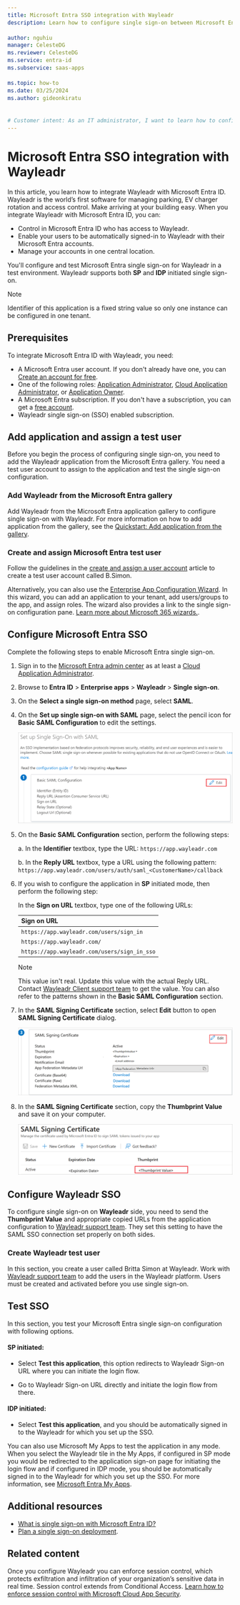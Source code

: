 ```yaml
---
title: Microsoft Entra SSO integration with Wayleadr
description: Learn how to configure single sign-on between Microsoft Entra ID and Wayleadr.

author: nguhiu
manager: CelesteDG
ms.reviewer: CelesteDG
ms.service: entra-id
ms.subservice: saas-apps

ms.topic: how-to
ms.date: 03/25/2024
ms.author: gideonkiratu


# Customer intent: As an IT administrator, I want to learn how to configure single sign-on between Microsoft Entra ID and Wayleadr so that I can control who has access to Wayleadr, enable automatic sign-in with Microsoft Entra accounts, and manage my accounts in one central location.
---
```


# Microsoft Entra SSO integration with Wayleadr

In this article, you learn how to integrate Wayleadr with Microsoft Entra ID. Wayleadr is the world’s first software for managing parking, EV charger rotation and access control. Make arriving at your building easy. When you integrate Wayleadr with Microsoft Entra ID, you can:

* Control in Microsoft Entra ID who has access to Wayleadr.
* Enable your users to be automatically signed-in to Wayleadr with their Microsoft Entra accounts.
* Manage your accounts in one central location.

You'll configure and test Microsoft Entra single sign-on for Wayleadr in a test environment. Wayleadr supports both **SP** and **IDP** initiated single sign-on.

> [!NOTE]
> Identifier of this application is a fixed string value so only one instance can be configured in one tenant.

## Prerequisites

To integrate Microsoft Entra ID with Wayleadr, you need:

* A Microsoft Entra user account. If you don't already have one, you can [Create an account for free](https://azure.microsoft.com/free/?WT.mc_id=A261C142F).
* One of the following roles: [Application Administrator](/entra/identity/role-based-access-control/permissions-reference#application-administrator), [Cloud Application Administrator](/entra/identity/role-based-access-control/permissions-reference#cloud-application-administrator), or [Application Owner](/entra/fundamentals/users-default-permissions#owned-enterprise-applications).
* A Microsoft Entra subscription. If you don't have a subscription, you can get a [free account](https://azure.microsoft.com/free/).
* Wayleadr single sign-on (SSO) enabled subscription.

## Add application and assign a test user

Before you begin the process of configuring single sign-on, you need to add the Wayleadr application from the Microsoft Entra gallery. You need a test user account to assign to the application and test the single sign-on configuration.

<a name='add-wayleadr-from-the-azure-ad-gallery'></a>

### Add Wayleadr from the Microsoft Entra gallery

Add Wayleadr from the Microsoft Entra application gallery to configure single sign-on with Wayleadr. For more information on how to add application from the gallery, see the [Quickstart: Add application from the gallery](~/identity/enterprise-apps/add-application-portal.md).

<a name='create-and-assign-azure-ad-test-user'></a>

### Create and assign Microsoft Entra test user

Follow the guidelines in the [create and assign a user account](~/identity/enterprise-apps/add-application-portal-assign-users.md) article to create a test user account called B.Simon.

Alternatively, you can also use the [Enterprise App Configuration Wizard](https://portal.office.com/AdminPortal/home?Q=Docs#/azureadappintegration). In this wizard, you can add an application to your tenant, add users/groups to the app, and assign roles. The wizard also provides a link to the single sign-on configuration pane. [Learn more about Microsoft 365 wizards.](/microsoft-365/admin/misc/azure-ad-setup-guides). 

<a name='configure-azure-ad-sso'></a>

## Configure Microsoft Entra SSO

Complete the following steps to enable Microsoft Entra single sign-on.

1. Sign in to the [Microsoft Entra admin center](https://entra.microsoft.com) as at least a [Cloud Application Administrator](~/identity/role-based-access-control/permissions-reference.md#cloud-application-administrator).
1. Browse to **Entra ID** > **Enterprise apps** > **Wayleadr** > **Single sign-on**.
1. On the **Select a single sign-on method** page, select **SAML**.
1. On the **Set up single sign-on with SAML** page, select the pencil icon for **Basic SAML Configuration** to edit the settings.

   ![Screenshot shows how to edit Basic SAML Configuration.](common/edit-urls.png "Basic Configuration")

1. On the **Basic SAML Configuration** section, perform the following steps:

    a. In the **Identifier** textbox, type the URL:
    `https://app.wayleadr.com`

    b. In the **Reply URL** textbox, type a URL using the following pattern:
    `https://app.wayleadr.com/users/auth/saml_<CustomerName>/callback`

1. If you wish to configure the application in **SP** initiated mode, then perform the following step:

    In the **Sign on URL** textbox, type one of the following URLs:

    | **Sign on URL** |
    |--------|
    | `https://app.wayleadr.com/users/sign_in` |
    | `https://app.wayleadr.com/` |
    | `https://app.wayleadr.com/users/sign_in_sso` |

    > [!NOTE]
    > This value isn't real. Update this value with the actual Reply URL. Contact [Wayleadr Client support team](mailto:support@wayleadr.com) to get the value. You can also refer to the patterns shown in the **Basic SAML Configuration** section.

1. In the **SAML Signing Certificate** section, select **Edit** button to open **SAML Signing Certificate** dialog.

	![Screenshot shows the Certificate download link.](common/edit-certificate.png "Certificate")

1. In the **SAML Signing Certificate** section, copy the **Thumbprint Value** and save it on your computer.

    ![Screenshot shows how to Copy Thumbprint value.](common/copy-thumbprint.png "Thumbprint")

## Configure Wayleadr SSO

To configure single sign-on on **Wayleadr** side, you need to send the **Thumbprint Value** and appropriate copied URLs from the application configuration to [Wayleadr support team](mailto:support@wayleadr.com). They set this setting to have the SAML SSO connection set properly on both sides.

### Create Wayleadr test user

In this section, you create a user called Britta Simon at Wayleadr. Work with [Wayleadr support team](mailto:support@wayleadr.com) to add the users in the Wayleadr platform. Users must be created and activated before you use single sign-on.

## Test SSO 

In this section, you test your Microsoft Entra single sign-on configuration with following options. 

#### SP initiated:

* Select **Test this application**, this option redirects to Wayleadr Sign-on URL where you can initiate the login flow.  

* Go to Wayleadr Sign-on URL directly and initiate the login flow from there.

#### IDP initiated:

* Select **Test this application**, and you should be automatically signed in to the Wayleadr for which you set up the SSO. 

You can also use Microsoft My Apps to test the application in any mode. When you select the Wayleadr tile in the My Apps, if configured in SP mode you would be redirected to the application sign-on page for initiating the login flow and if configured in IDP mode, you should be automatically signed in to the Wayleadr for which you set up the SSO. For more information, see [Microsoft Entra My Apps](/azure/active-directory/manage-apps/end-user-experiences#azure-ad-my-apps).

## Additional resources

* [What is single sign-on with Microsoft Entra ID?](~/identity/enterprise-apps/what-is-single-sign-on.md)
* [Plan a single sign-on deployment](~/identity/enterprise-apps/plan-sso-deployment.md).

## Related content

Once you configure Wayleadr you can enforce session control, which protects exfiltration and infiltration of your organization’s sensitive data in real time. Session control extends from Conditional Access. [Learn how to enforce session control with Microsoft Cloud App Security](/cloud-app-security/proxy-deployment-aad).
